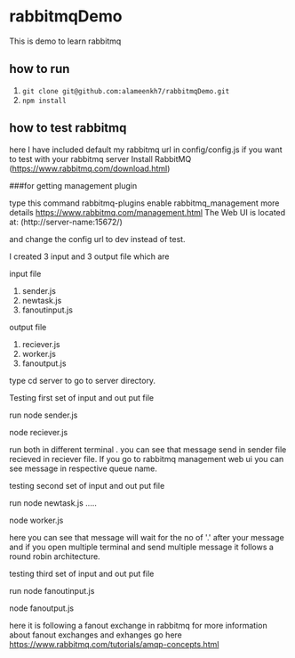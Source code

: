 # rabbitmqDemo
This is demo to learn rabbitmq

## how to run

1. `git clone git@github.com:alameenkh7/rabbitmqDemo.git`
2. `npm install`

## how to test rabbitmq

here I have included default my rabbitmq url in config/config.js if you want to test with your rabbitmq server 
Install RabbitMQ (https://www.rabbitmq.com/download.html)

###for getting management plugin 

type this command 
rabbitmq-plugins enable rabbitmq_management more details https://www.rabbitmq.com/management.html
The Web UI is located at: (http://server-name:15672/)


and change the config url to dev instead of test. 

I created 3 input and 3 output file which are 

input file 
1. sender.js
2. newtask.js
3. fanoutinput.js

output file
1. reciever.js
2. worker.js
3. fanoutput.js

type cd server to go to server directory.

Testing first set of input and out put file

run 
node sender.js          

node reciever.js 

run both in different terminal . you can see that message send in sender file recieved in reciever file. 
If you go to rabbitmq management web ui you can see message in respective queue name.

testing second set of input and out put file

run 
node newtask.js <yourmessage>.....
  
node worker.js

here you can see that message will wait for the no of '.' after your message and 
if you open multiple terminal and send multiple message it follows a round robin architecture.

testing third set of input and out put file

run 
node fanoutinput.js

node fanoutput.js

here it is following a fanout exchange in rabbitmq for more information about fanout exchanges and exhanges go here https://www.rabbitmq.com/tutorials/amqp-concepts.html




